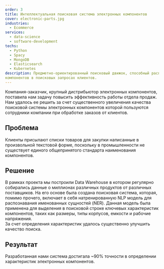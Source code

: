 ```yaml
---
order: 3
title: Интеллектуальная поисковая система электронных компонентов
cover: electronic-parts.jpg
industries:
  - Ecommerce
services:
  - data-science
  - software-development
techs:
  - Python
  - Spacy
  - MongoDB
  - Elasticsearch
  - Kubernetes 
description: Предметно-ориентированный поисковый движок, способный распознавать характеристики электронных
компонентов в поисковых запросах клиентов.
---
```

Компания-заказчик, крупный дистрибьютор электронных компонентов, поставила нам задачу повысить эффективность работы отдела продаж.
Нам удалось ее решить за счет существенного увеличения качества поисковой системы электронных компонентов
которой пользуются сотрудники компании при обработке заказов от клиентов.

## Проблема

Клиенты присылают списки товаров для закупки написанные в произвольной текстовой форме, поскольку в промышленности не существует
единого общепринятого стандарта наименования компонентов.

## Решение
В рамках проекта мы построили Data Warehouse в котором регулярно собирались данные о миллионах различных продуктов
от различных поставщиков. На его основе была создана поисковая система, которая, помимо прочего, включает в себя
натренированную NLP модель для распознавания именованных сущностей (NER). 
Данная модель была применена для выделения в поисковой строке ключевых характеристик компонентов, таких как размеры, типы корпусов, емкости и рабочие напряжения.  
За счет определения характеристик удалось существенно улучшить качество поиска.


## Результат
Разработанная нами система достигала ~90% точности в определении характеристик электронных компонентов.